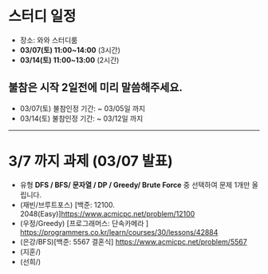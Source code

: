 # 스터디 일정
- 장소: 와와 스터디룸
- **03/07(토) 11:00~14:00** (3시간)
- **03/14(토) 11:00~13:00** (2시간)

## 불참은 시작 2일전에 미리 말씀해주세요.
- 03/07(토) 불참인정 기간: ~ 03/05일 까지
- 03/14(토) 불참인정 기간: ~ 03/12일 까지

<hr>

# 3/7 까지 과제 (03/07 발표)
- 유형 **DFS / BFS/ 문자열 / DP / Greedy/ Brute Force** 중 선택하여 문제 1개만 올립니다.
- (재빈/브루트포스) [백준: 12100. 2048(Easy)]https://www.acmicpc.net/problem/12100 
- (우정/Greedy) [프로그래머스: 단속카메라 ] https://programmers.co.kr/learn/courses/30/lessons/42884 
- (은강/BFS)[백준: 5567 결혼식] https://www.acmicpc.net/problem/5567
- (지훈/) 
- (선희/) 
